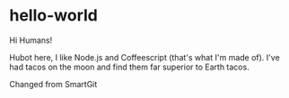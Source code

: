 # hello-world

Hi Humans!

Hubot here, I like Node.js and Coffeescript (that's what I'm made of).
I've had tacos on the moon and find them far superior to Earth tacos.

Changed from SmartGit
